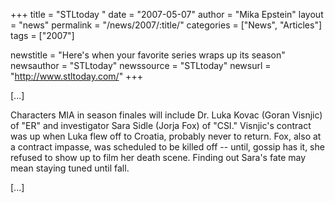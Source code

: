 +++
title = "STLtoday "
date = "2007-05-07"
author = "Mika Epstein"
layout = "news"
permalink = "/news/2007/:title/"
categories = ["News", "Articles"]
tags = ["2007"]

newstitle = "Here's when your favorite series wraps up its season"
newsauthor = "STLtoday"
newssource = "STLtoday"
newsurl = "http://www.stltoday.com/"
+++

[...]

Characters MIA in season finales will include Dr. Luka Kovac (Goran Visnjic) of "ER" and investigator Sara Sidle (Jorja Fox) of "CSI." Visnjic's contract was up when Luka flew off to Croatia, probably never to return. Fox, also at a contract impasse, was scheduled to be killed off -- until, gossip has it, she refused to show up to film her death scene. Finding out Sara's fate may mean staying tuned until fall.

[...]